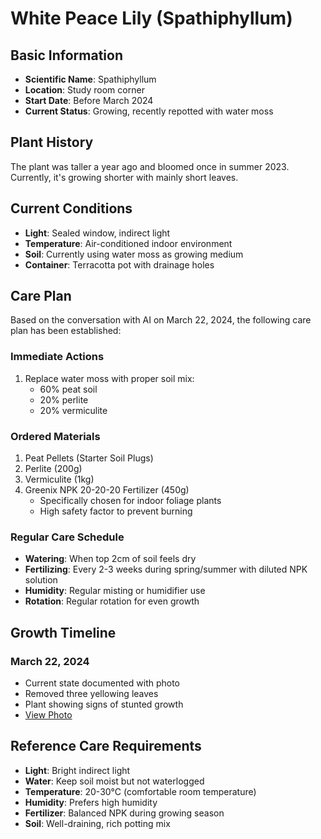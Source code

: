 # White Peace Lily (Spathiphyllum)

## Basic Information

- **Scientific Name**: Spathiphyllum
- **Location**: Study room corner
- **Start Date**: Before March 2024
- **Current Status**: Growing, recently repotted with water moss

## Plant History

The plant was taller a year ago and bloomed once in summer 2023. Currently, it's growing shorter with mainly short leaves.

## Current Conditions

- **Light**: Sealed window, indirect light
- **Temperature**: Air-conditioned indoor environment
- **Soil**: Currently using water moss as growing medium
- **Container**: Terracotta pot with drainage holes

## Care Plan

Based on the conversation with AI on March 22, 2024, the following care plan has been established:

### Immediate Actions
1. Replace water moss with proper soil mix:
   - 60% peat soil
   - 20% perlite
   - 20% vermiculite

### Ordered Materials
1. Peat Pellets (Starter Soil Plugs)
2. Perlite (200g)
3. Vermiculite (1kg)
4. Greenix NPK 20-20-20 Fertilizer (450g)
   - Specifically chosen for indoor foliage plants
   - High safety factor to prevent burning

### Regular Care Schedule
- **Watering**: When top 2cm of soil feels dry
- **Fertilizing**: Every 2-3 weeks during spring/summer with diluted NPK solution
- **Humidity**: Regular misting or humidifier use
- **Rotation**: Regular rotation for even growth

## Growth Timeline

### March 22, 2024
- Current state documented with photo
- Removed three yellowing leaves
- Plant showing signs of stunted growth
- [View Photo](../images/peace-lily-2024-03-22.jpg)

## Reference Care Requirements

- **Light**: Bright indirect light
- **Water**: Keep soil moist but not waterlogged
- **Temperature**: 20-30°C (comfortable room temperature)
- **Humidity**: Prefers high humidity
- **Fertilizer**: Balanced NPK during growing season
- **Soil**: Well-draining, rich potting mix 